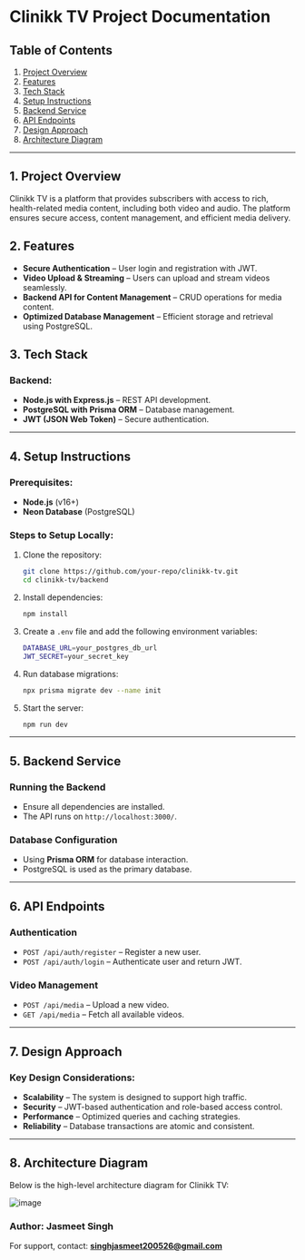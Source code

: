 # Clinikk TV Project Documentation

## Table of Contents

1. [Project Overview](#project-overview)
2. [Features](#features)
3. [Tech Stack](#tech-stack)
4. [Setup Instructions](#setup-instructions)
5. [Backend Service](#backend-service)
6. [API Endpoints](#api-endpoints)
7. [Design Approach](#design-approach)
8. [Architecture Diagram](#architecture-diagram)

---

## 1. Project Overview

Clinikk TV is a platform that provides subscribers with access to rich, health-related media content, including both video and audio. The platform ensures secure access, content management, and efficient media delivery.

## 2. Features

- **Secure Authentication** – User login and registration with JWT.
- **Video Upload & Streaming** – Users can upload and stream videos seamlessly.
- **Backend API for Content Management** – CRUD operations for media content.
- **Optimized Database Management** – Efficient storage and retrieval using PostgreSQL.

## 3. Tech Stack

### Backend:

- **Node.js with Express.js** – REST API development.
- **PostgreSQL with Prisma ORM** – Database management.
- **JWT (JSON Web Token)** – Secure authentication.

---

## 4. Setup Instructions

### Prerequisites:

- **Node.js** (v16+)
- **Neon Database** (PostgreSQL)

### Steps to Setup Locally:

1. Clone the repository:
   ```sh
   git clone https://github.com/your-repo/clinikk-tv.git
   cd clinikk-tv/backend
   ```
2. Install dependencies:
   ```sh
   npm install
   ```
3. Create a `.env` file and add the following environment variables:
   ```sh
   DATABASE_URL=your_postgres_db_url
   JWT_SECRET=your_secret_key
   ```
4. Run database migrations:
   ```sh
   npx prisma migrate dev --name init
   ```
5. Start the server:
   ```sh
   npm run dev
   ```

---

## 5. Backend Service

### Running the Backend

- Ensure all dependencies are installed.
- The API runs on `http://localhost:3000/`.

### Database Configuration

- Using **Prisma ORM** for database interaction.
- PostgreSQL is used as the primary database.

---

## 6. API Endpoints

### Authentication

- `POST /api/auth/register` – Register a new user.
- `POST /api/auth/login` – Authenticate user and return JWT.

### Video Management

- `POST /api/media` – Upload a new video.
- `GET /api/media` – Fetch all available videos.

---

## 7. Design Approach

### Key Design Considerations:

- **Scalability** – The system is designed to support high traffic.
- **Security** – JWT-based authentication and role-based access control.
- **Performance** – Optimized queries and caching strategies.
- **Reliability** – Database transactions are atomic and consistent.

---

## 8. Architecture Diagram

Below is the high-level architecture diagram for Clinikk TV:

![image](https://github.com/user-attachments/assets/20d8fd5c-cfa7-4385-b89c-78f2a169180a)


### Author: Jasmeet Singh

For support, contact: **singhjasmeet200526@gmail.com**
